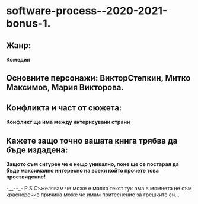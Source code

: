 # software-process--2020-2021-bonus-1.

## Жанр: 
**Комедия**
## Основните персонажи: ВикторСтепкин, Митко Максимов, Мария Викторова.
## Конфликта и част от сюжета: 
**Конфликт ще има между интерисувани страни**
## Кажете защо точно вашата книга трябва да бъде издадена:
**Защото съм сигурен че е нещо уникално, поне ще се постарая да бъде максимално интересно на всеки който прочете това проезвидение!**


-________-______-_______-______
P.S Cъжелявам че може е малко текст тук ама в момнета не съм красноречив причина може че имам притеснение за грешките си...
